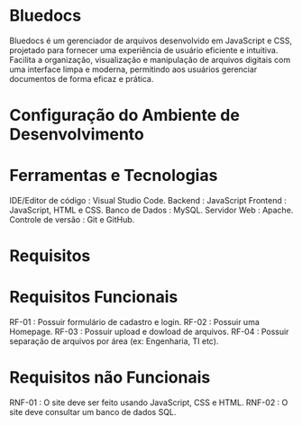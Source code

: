 # Bluedocs
Bluedocs é um gerenciador de arquivos desenvolvido em JavaScript e CSS, projetado para fornecer uma experiência de usuário eficiente e intuitiva. Facilita a organização, visualização e manipulação de arquivos digitais com uma interface limpa e moderna, permitindo aos usuários gerenciar documentos de forma eficaz e prática.

# Configuração do Ambiente de Desenvolvimento 
# Ferramentas e Tecnologias 
IDE/Editor de código : Visual Studio Code.
Backend : JavaScript
Frontend : JavaScript, HTML e CSS.
Banco de Dados : MySQL.
Servidor Web : Apache.
Controle de versão : Git e GitHub.

# Requisitos 
# Requisitos Funcionais
RF-01 : Possuir formulário de cadastro e login.
RF-02 : Possuir uma Homepage.
RF-03 : Possuir upload e dowload de arquivos.
RF-04 : Possuir separação de arquivos por área (ex: Engenharia, TI etc).

# Requisitos não Funcionais
RNF-01 : O site deve ser feito usando JavaScript, CSS e HTML.
RNF-02 : O site deve consultar um banco de dados SQL.


